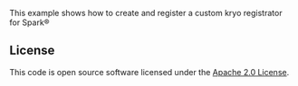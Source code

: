 This example shows how to create and register a custom kryo registrator for Spark®

## License ##

This code is open source software licensed under the [Apache 2.0 License](http://www.apache.org/licenses/LICENSE-2.0).
